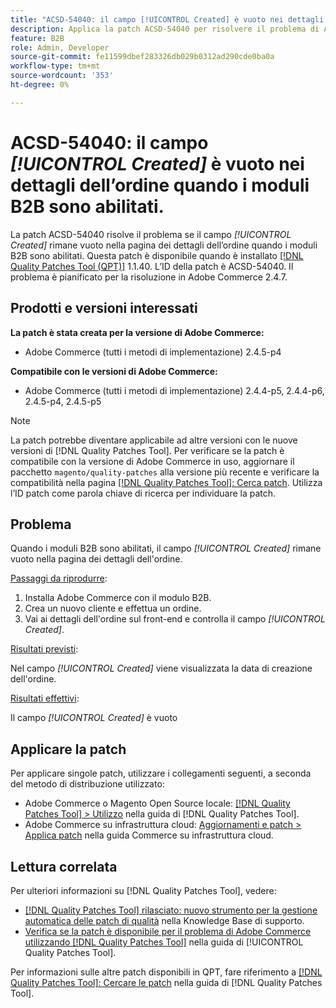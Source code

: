 ```yaml
---
title: "ACSD-54040: il campo [!UICONTROL Created] è vuoto nei dettagli dell’ordine quando i moduli B2B sono abilitati"
description: Applica la patch ACSD-54040 per risolvere il problema di Adobe Commerce, in cui il campo [!UICONTROL Created] è vuoto nella pagina dei dettagli dell’ordine quando i moduli B2B sono abilitati.
feature: B2B
role: Admin, Developer
source-git-commit: fe11599dbef283326db029b0312ad290cde0ba0a
workflow-type: tm+mt
source-wordcount: '353'
ht-degree: 0%

---
```


# ACSD-54040: il campo *[!UICONTROL Created]* è vuoto nei dettagli dell’ordine quando i moduli B2B sono abilitati.

La patch ACSD-54040 risolve il problema se il campo *[!UICONTROL Created]* rimane vuoto nella pagina dei dettagli dell’ordine quando i moduli B2B sono abilitati. Questa patch è disponibile quando è installato [[!DNL Quality Patches Tool (QPT)]](https://experienceleague.adobe.com/en/docs/commerce-knowledge-base/kb/announcements/commerce-announcements/magento-quality-patches-released-new-tool-to-self-serve-quality-patches) 1.1.40. L’ID della patch è ACSD-54040. Il problema è pianificato per la risoluzione in Adobe Commerce 2.4.7.

## Prodotti e versioni interessati

**La patch è stata creata per la versione di Adobe Commerce:**

* Adobe Commerce (tutti i metodi di implementazione) 2.4.5-p4

**Compatibile con le versioni di Adobe Commerce:**

* Adobe Commerce (tutti i metodi di implementazione) 2.4.4-p5, 2.4.4-p6, 2.4.5-p4, 2.4.5-p5

>[!NOTE]
>
>La patch potrebbe diventare applicabile ad altre versioni con le nuove versioni di [!DNL Quality Patches Tool]. Per verificare se la patch è compatibile con la versione di Adobe Commerce in uso, aggiornare il pacchetto `magento/quality-patches` alla versione più recente e verificare la compatibilità nella pagina [[!DNL Quality Patches Tool]: Cerca patch](https://experienceleague.adobe.com/tools/commerce-quality-patches/index.html). Utilizza l’ID patch come parola chiave di ricerca per individuare la patch.

## Problema

Quando i moduli B2B sono abilitati, il campo *[!UICONTROL Created]* rimane vuoto nella pagina dei dettagli dell&#39;ordine.

<u>Passaggi da riprodurre</u>:

1. Installa Adobe Commerce con il modulo B2B.
1. Crea un nuovo cliente e effettua un ordine.
1. Vai ai dettagli dell&#39;ordine sul front-end e controlla il campo *[!UICONTROL Created]*.

<u>Risultati previsti</u>:

Nel campo *[!UICONTROL Created]* viene visualizzata la data di creazione dell&#39;ordine.

<u>Risultati effettivi</u>:

Il campo *[!UICONTROL Created]* è vuoto

## Applicare la patch

Per applicare singole patch, utilizzare i collegamenti seguenti, a seconda del metodo di distribuzione utilizzato:

* Adobe Commerce o Magento Open Source locale: [[!DNL Quality Patches Tool] > Utilizzo](/help/tools/quality-patches-tool/usage.md) nella guida di [!DNL Quality Patches Tool].
* Adobe Commerce su infrastruttura cloud: [Aggiornamenti e patch > Applica patch](https://experienceleague.adobe.com/docs/commerce-cloud-service/user-guide/develop/upgrade/apply-patches.html) nella guida Commerce su infrastruttura cloud.

## Lettura correlata

Per ulteriori informazioni su [!DNL Quality Patches Tool], vedere:

* [[!DNL Quality Patches Tool] rilasciato: nuovo strumento per la gestione automatica delle patch di qualità](https://experienceleague.adobe.com/en/docs/commerce-knowledge-base/kb/announcements/commerce-announcements/magento-quality-patches-released-new-tool-to-self-serve-quality-patches) nella Knowledge Base di supporto.
* [Verifica se la patch è disponibile per il problema di Adobe Commerce utilizzando  [!DNL Quality Patches Tool]](/help/tools/quality-patches-tool/patches-available-in-qpt/check-patch-for-magento-issue-with-magento-quality-patches.md) nella guida di [!UICONTROL Quality Patches Tool].


Per informazioni sulle altre patch disponibili in QPT, fare riferimento a [[!DNL Quality Patches Tool]: Cercare le patch](https://experienceleague.adobe.com/tools/commerce-quality-patches/index.html) nella guida di [!DNL Quality Patches Tool].

